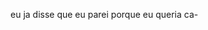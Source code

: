 eu ja disse que eu parei porque eu queria ca-

<!---
HackerDoPiuaui/HackerDoPiuaui is a ✨ special ✨ repository because its `README.md` (this file) appears on your GitHub profile.
You can click the Preview link to take a look at your changes.
--->
